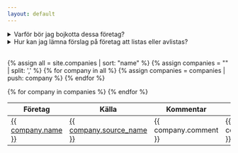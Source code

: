```yaml
---
layout: default
---
```


<details>
<summary>
Varför bör jag bojkotta dessa företag?
</summary>
På grund av Ryssland rasar ett storskaligt krig i Europa. Ryssland har oprovocerat anfallit ett demokratiskt och fritt grannland. Rysslands fullskaliga invasion av Ukraina fortsätter att medföra stort lidande för det ukrainska folket som just nu slåss för Europas säkerhet. 

Trots detta fortsätter många västerländska och svenska företag sin verksamhet med Ryssland. 

Företagen som ingår i som listas här har antingen tillverkning i Ryssland eller försäljning av sina produkter på den ryska marknaden. Det genererar inkomster till den ryska staten som i sin tur bidrar till Rysslands krigsekonomi. 

Genom att välja att avstå från produkter från de här varumärkena har du möjlighet att påverka företagen att förhoppningsvis avsluta sin verksamhet med Ryssland. På så sätt minskar också förutsättningarna för Ryssland att fortsätta bedriva sitt krig, och för Ukraina att vinna tillbaka sin självständighet. 

Vi kan alla göra något.
</details>

<details>
<summary>
Hur kan jag lämna förslag på företag att listas eller avlistas?
</summary>
Denna sidan är automatiskt genererad baserat på innehållet i filerna i <a href="https://github.com/tomodachi/nejputin.se/tree/main/_companies">denna mapp</a>
Om du är tekniskt lagd kan  du skapa en "merge request" med förslag på förändringar. Du kan även kontakta mig på: "nejputin snabel-a fishface.se"

Slava Ukraini.
</details>

<br>

{% assign all = site.companies | sort: "name" %}
{% assign companies = "" | split: ',' %}
{% for company in all %}
		{% assign companies = companies | push: company %}
{% endfor %}

  <table class="sortable">
    <thead>
      <tr><th>Företag</th><th>Källa</th><th>Kommentar</th><th>Uppdaterat</th></tr>
    </thead>
    <tbody>
    {% for company in companies %}
      <tr>
        <td markdown="span"><a href="{{ company.website }}">{{ company.name }}</a></td>
        <td markdown="span"><a href="{{ company.source }}">{{ company.source_name }}</a></td>
        <td>{{ company.comment }}</td>
        <td>{{ company.updated_at }}</td>
      </tr>
    {% endfor %}
    </tbody>
  </table>
